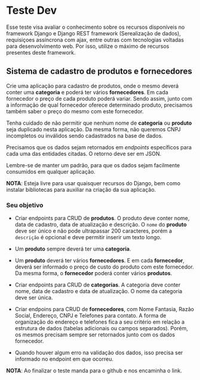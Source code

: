 # Teste Dev

Esse teste visa avaliar o conhecimento sobre os recursos disponíveis no framework Django e Django REST framework (Serealização de dados), requisiçoes assíncrona com ajax, entre outras com tecnologias voltadas para desenvolvimento web. Por isso, utilize o máximo de recursos presentes deste framework.


## Sistema de cadastro de produtos e fornecedores


Crie uma aplicação para cadastro de produtos, onde o mesmo deverá conter uma **categoria** e poderá ter vários **fornecedores**. Em cada fornecedor o preço de cada produto poderá variar. Sendo assim, junto com a informação de qual fornecedor oferece determinado produto, precisamos também saber o preço do mesmo com este fornecedor.

Tenha cuidado de não permitir que nenhum nome de **categoria** ou **produto** seja duplicado nesta aplicação. Da mesma forma, não queremos CNPJ incompletos ou inválidos sendo cadastrados na base de dados. 

Precisamos que os dados sejam retornados em *endpoints* específicos para cada uma das entidades citadas. O retorno deve ser em JSON. 

Lembre-se de manter um padrão, para que os dados sejam facilmente consumidos em qualquer aplicação.


**NOTA**: Esteja livre para usar quaisquer recursos do Django, bem como instalar bibliotecas para auxiliar na criação da sua aplicação.

### Seu objetivo


- Criar endpoints para CRUD de **produtos**. O produto deve conter nome, data de cadastro, data de atualização e descrição. O `nome` do **produto** deve ser único e não pode ultrapassar 200 caracteres, porém a `descrição` é opcional e deve permitir inserir um texto longo.

- Um **produto** sempre deverá ter uma **categoria**.


- Um **produto** deverá ter vários **fornecedores**. E em cada **fornecedor**, deverá ser informado o preço de custo do produto com este fornecedor. Da mesma forma, o **fornecedor** poderá conter vários **produtos**.

- Criar endpoints para CRUD de **categorias**. A categoria deve conter nome, data de cadastro e data de atualização. O nome da categoria deve ser única.

- Criar endpoins para CRUD de **fornecedores**, com Nome Fantasia, Razão Social, Endereço, CNPJ e Telefones para contato. A forma de organização do endereço e telefones fica a seu critério em relação a estrutura de dados (tabelas adicionais ou campos separados). Porém, os mesmos precisam sempre ser retornados junto com os dados fornecedor.


- Quando houver algum erro na validação dos dados, isso precisa ser informado no endpoint em que ocorreu.


**NOTA**: Ao finalizar o teste manda para o github e nos encaminha o link.
